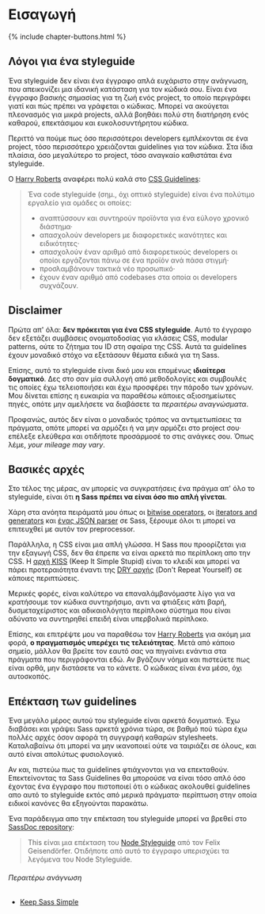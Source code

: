 
# Εισαγωγή

{% include chapter-buttons.html %}

## Λόγοι για ένα styleguide

Ένα styleguide δεν είναι ένα έγγραφο απλά ευχάριστο στην ανάγνωση, που απεικονίζει μια ιδανική κατάσταση για τον κώδικά σου. Είναι ένα έγγραφο βασικής σημασίας για τη ζωή ενός project, το οποίο περιγράφει γιατί και πώς πρέπει να γράφεται ο κώδικας. Μπορεί να ακούγεται πλεονασμός για μικρά projects, αλλά βοηθάει πολύ στη διατήρηση ενός καθαρού, επεκτάσιμου και ευκολοσυντήρητου κώδικα.

Περιττό να πούμε πως όσο περισσότεροι developers εμπλέκονται σε ένα project, τόσο περισσότερο χρειάζονται guidelines για τον κώδικα. Στα ίδια πλαίσια, όσο μεγαλύτερο το project, τόσο αναγκαίο καθιστάται ένα styleguide.

Ο [Harry Roberts](http://csswizardry.com) αναφέρει πολύ καλά στο [CSS Guidelines](http://cssguidelin.es/#the-importance-of-a-styleguide):

<blockquote>
  <p>Ένα code styleguide (σημ., όχι οπτικό styleguide) είναι ένα πολύτιμο εργαλείο για ομάδες οι οποίες:</p>
  <ul>
    <li>αναπτύσσουν και συντηρούν προϊόντα για ένα εύλογο χρονικό διάστημα·</li>
    <li>απασχολούν developers με διαφορετικές ικανότητες και ειδικότητες·</li>
    <li>απασχολούν έναν αριθμό από διαφορετικούς developers οι οποίοι εργάζονται πάνω σε ένα προϊόν ανά πάσα στιγμή·</li>
    <li>προσλαμβάνουν τακτικά νέο προσωπικό·</li>
    <li>έχουν έναν αριθμό από codebases στα οποία οι developers συχνάζουν.</li>
  </ul>
</blockquote>

## Disclaimer

Πρώτα απ' όλα: **δεν πρόκειται για ένα CSS styleguide**. Αυτό το έγγραφο δεν εξετάζει συμβάσεις ονοματοδοσίας για κλάσεις CSS, modular patterns, ούτε το ζήτημα του ID στη σφαίρα της CSS. Αυτά τα guidelines έχουν μοναδικό στόχο να εξετάσουν θέματα ειδικά για τη Sass.

Επίσης, αυτό το styleguide είναι δικό μου και επομένως **ιδιαίτερα δογματικό**. Δες στο σαν μία συλλογή από μεθοδολογίες και συμβουλές τις οποίες έχω τελειοποιήσει και έχω προσφέρει την πάροδο των χρόνων. Μου δίνεται επίσης η ευκαιρία να παραθέσω κάποιες αξιοσημείωτες πηγές, οπότε μην αμελήσετε να διαβάσετε τα *περαιτέρω αναγνώσματα*.

Προφανώς, αυτός δεν είναι ο μοναδικός τρόπος να αντιμετωπίσεις τα πράγματα, οπότε μπορεί να αρμόζει ή να μην αρμόζει στο project σου· επέλεξε ελεύθερα και οτιδήποτε προσάρμοσέ το στις ανάγκες σου. Όπως λέμε, *your mileage may vary*.

## Βασικές αρχές

Στο τέλος της μέρας, αν μπορείς να συγκρατήσεις ένα πράγμα απ' όλο το styleguide, είναι ότι **η Sass πρέπει να είναι όσο πιο απλή γίνεται**.

Χάρη στα ανόητα πειράματά μου όπως οι [bitwise operators](https://github.com/HugoGiraudel/SassyBitwise), οι [iterators and generators](https://github.com/HugoGiraudel/SassyIteratorsGenerators) και [ένας JSON parser](https://github.com/HugoGiraudel/SassyJSON) σε Sass, ξέρουμε όλοι τι μπορεί να επιτευχθεί με αυτόν τον preprocessor.

Παράλληλα, η CSS είναι μια απλή γλώσσα. Η Sass που προορίζεται για την εξαγωγή CSS, δεν θα έπρεπε να είναι αρκετά πιο περίπλοκη απο την CSS. Η [αρχή KISS](http://en.wikipedia.org/wiki/KISS_principle) (Keep It Simple Stupid) είναι το κλειδί και μπορεί να πάρει προτεραιότητα έναντι της [DRY αρχής](http://en.wikipedia.org/wiki/Don%27t_repeat_yourself) (Don't Repeat Yourself) σε κάποιες περιπτώσεις.

Μερικές φορές, είναι καλύτερο να επαναλάμβανόμαστε λίγο για να κρατήσουμε τον κώδικα συντηρήσιμο, αντι να φτιάξεις κάτι βαρή, δυσμεταχείριστος και αδικαιολόγητα περίπλοκο σύστημα που είναι αδύνατο να συντηρηθεί επειδή είναι υπερβολικά περίπλοκο.

Επίσης, και επιτρέψτε μου να παραθέσω τον [Harry Roberts](https://csswizardry.com) για ακόμη μια φορά, **ο πραγματισμός υπερέχει τις τελειότητας**. Μετά από κάποιο σημείο, μάλλον θα βρείτε τον εαυτό σας να πηγαίνει ενάντια στα πράγματα που περιγράφονται εδώ. Αν βγάζουν νόημα και πιστεύετε πως είναι ορθά, μην διστάσετε να το κάνετε. Ο κώδικας είναι ένα μέσο, όχι αυτοσκοπός.

## Επέκταση των guidelines

Ένα μεγάλο μέρος αυτού του styleguide είναι αρκετά δογματικό. Έχω διαβάσει και γράψει Sass αρκετά χρόνια τώρα, σε βαθμό πού τώρα έχω πολλές αρχές όσον αφορά τη συγγραφή καθαρών stylesheets. Καταλαβαίνω ότι μπορεί να μην ικανοποιεί ούτε να ταιριάζει σε όλους, και αυτό είναι απολύτως φυσιολογικό.

Αν και, πιστεύω πως τα guidelines φτιάχνονται για να επεκταθούν. Επεκτείνοντας τα Sass Guidelines θα μπορούσε να είναι τόσο απλό όσο έχοντας ένα έγγραφο που πιστοποιεί ότι ο κώδικας ακολουθεί guidelines απο αυτό το styleguide εκτός από μερικά πράγματα· περίπτωση στην οποία ειδικοί κανόνες θα εξηγούνται παρακάτω.

Ένα παράδειγμα απο την επέκταση του styleguide μπορεί να βρεθεί στο [SassDoc repository](https://github.com/SassDoc/sassdoc/blob/master/GUIDELINES.md):

> This είναι μια επέκταση του [Node Styleguide](https://github.com/felixge/node-style-guide) από τον Felix Geisendörfer. Οτιδήποτε από αυτό το έγγραφο υπερισχύει τα λεγόμενα του Node Styleguide.

###### Περαιτέρω ανάγνωση

* [Keep Sass Simple](http://www.sitepoint.com/keep-sass-simple/)

